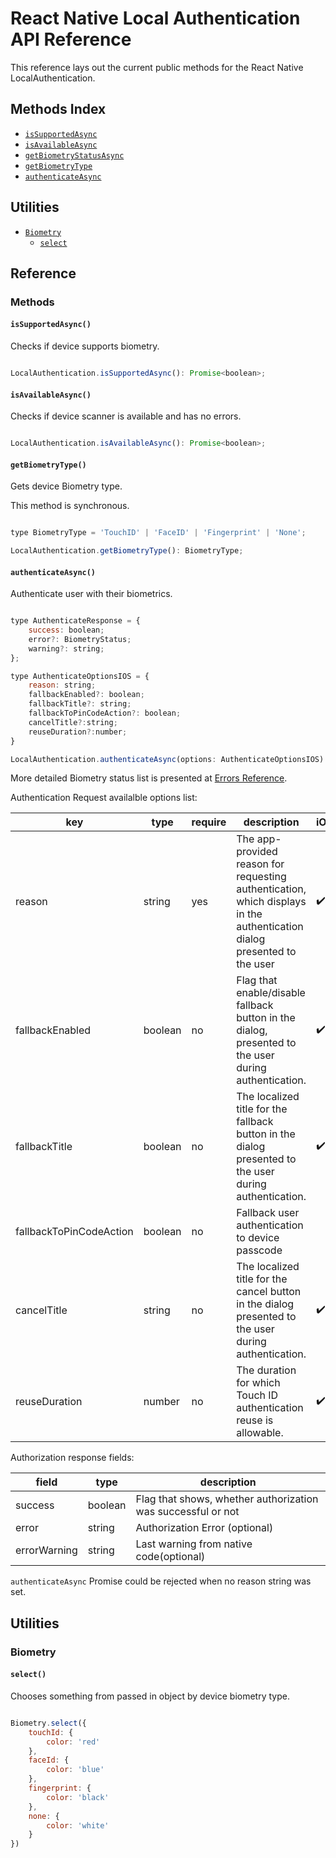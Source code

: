 # React Native Local Authentication API Reference

This reference lays out the current public methods for the React Native LocalAuthentication.

## Methods Index

- [`isSupportedAsync`](Api-Reference.md#issupportedasync)
- [`isAvailableAsync`](Api-Reference.md#isavailableasync)
- [`getBiometryStatusAsync`](Api-Reference.md#getbiometrystatusasync)
- [`getBiometryType`](Api-Reference.md#getbiometrytype)
- [`authenticateAsync`](Api-Reference.md#authenticateasync)

## Utilities

- [`Biometry`](Api-Reference.md#biometry)
  - [`select`](Api-reference.md#select)

## Reference

### Methods

#### `isSupportedAsync()`

Checks if device supports biometry.

```javascript

LocalAuthentication.isSupportedAsync(): Promise<boolean>;

```

#### `isAvailableAsync()`

Checks if device scanner is available and has no errors.

```javascript

LocalAuthentication.isAvailableAsync(): Promise<boolean>;

```


#### `getBiometryType()`

Gets device Biometry type.

This method is synchronous.

```javascript

type BiometryType = 'TouchID' | 'FaceID' | 'Fingerprint' | 'None';

LocalAuthentication.getBiometryType(): BiometryType;

```


#### `authenticateAsync()`

Authenticate user with their biometrics.


```javascript

type AuthenticateResponse = {
    success: boolean;
    error?: BiometryStatus;
    warning?: string;
};

type AuthenticateOptionsIOS = {
    reason: string;
    fallbackEnabled?: boolean;
    fallbackTitle?: string;
    fallbackToPinCodeAction?: boolean;
    cancelTitle?:string;
    reuseDuration?:number;
}

LocalAuthentication.authenticateAsync(options: AuthenticateOptionsIOS): Promise<AuthenticateResponse>;

```

More detailed Biometry status list is presented at [Errors Reference](Errors.md).

Authentication Request availalble options list:

|key|type|require|description|iOS|Android|
|------|------|------|------|------|------|
|reason|string|yes|The app-provided reason for requesting authentication, which displays in the authentication dialog presented to the user|✔️||
|fallbackEnabled|boolean|no|Flag that enable/disable fallback button in the dialog, presented to the user during authentication.|✔️||
|fallbackTitle|boolean|no|The localized title for the fallback button in the dialog presented to the user during authentication.|✔️||
|fallbackToPinCodeAction|boolean|no|Fallback user authentication to device passcode|||
|cancelTitle|string|no|The localized title for the cancel button in the dialog presented to the user during authentication.|✔️||
|reuseDuration|number|no|The duration for which Touch ID authentication reuse is allowable.|✔️||

Authorization response fields:

|field|type|description|
|------|------|------|
|success|boolean|Flag that shows, whether authorization was successful or not|
|error|string|Authorization Error (optional)|
|errorWarning|string|Last warning from native code(optional)|

`authenticateAsync` Promise could be rejected when no reason string was set.


## Utilities

### Biometry

#### `select()`

Chooses something from passed in object by device biometry type.

```javascript

Biometry.select({
    touchId: {
        color: 'red'
    },
    faceId: {
        color: 'blue'
    },
    fingerprint: {
        color: 'black'
    },
    none: {
        color: 'white'
    }
})

```